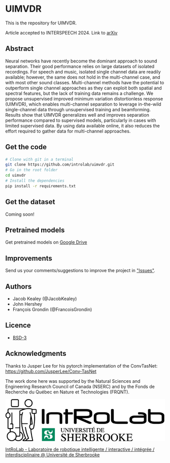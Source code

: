 # UIMVDR

This is the repository for UIMVDR.

Article accepted to INTERSPEECH 2024. Link to [arXiv](https://arxiv.org/abs/2406.06310) 

## Abstract

Neural networks have recently become the dominant approach to sound separation. Their good performance relies on large datasets of isolated recordings. For speech and music, isolated single channel data are readily available; however, the same does not hold in the multi-channel case, and with most other sound classes. Multi-channel methods have the potential to outperform single channel approaches as they can exploit both spatial and spectral features, but the lack of training data remains a challenge. We propose unsupervised improved minimum variation distortionless response (UIMVDR), which enables multi-channel separation to leverage in-the-wild single-channel data through unsupervised training and beamforming. Results show that UIMVDR generalizes well and improves separation performance compared to supervised models, particularly in cases with limited supervised data. By using data available online, it also reduces the effort required to gather data for multi-channel approaches.

## Get the code

```bash
# Clone with git in a terminal
git clone https://github.com/introlab/uimvdr.git
# Go in the root folder
cd uimvdr
# Install the dependencies
pip install -r requirements.txt
```

## Get the dataset
Coming soon!

## Pretrained models

Get pretrained models on [Google Drive](https://drive.google.com/drive/folders/1ERosQmD0yiLmH5JYttGRuyTanNQvH3XI?usp=sharing)

## Improvements

Send us your comments/suggestions to improve the project in ["Issues"](https://github.com/introlab/weakseparation/issues).

## Authors

* Jacob Kealey (@JacobKealey)
* John Hershey
* François Grondin (@FrancoisGrondin)

## Licence

* [BSD-3](LICENSE)

## Acknowledgments

Thanks to Jusper Lee for his pytorch implementation of the ConvTasNet: https://github.com/JusperLee/Conv-TasNet

The work done here was supported by the Natural Sciences and Engineering Research Council of Canada (NSERC) and by the Fonds de Recherche du Québec en Nature et Technologies (FRQNT).

![IntRoLab](docs/IntRoLab.png)

[IntRoLab - Laboratoire de robotique intelligente / interactive / intégrée / interdisciplinaire @ Université de Sherbrooke](https://introlab.3it.usherbrooke.ca)
